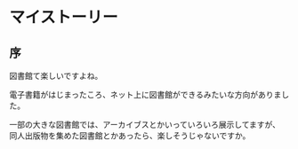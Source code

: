 # マイストーリー

## 序

図書館て楽しいですよね。

電子書籍がはじまったころ、ネット上に図書館ができるみたいな方向がありました。

一部の大きな図書館では、アーカイブスとかいっていろいろ展示してますが、
同人出版物を集めた図書館とかあったら、楽しそうじゃないですか。

